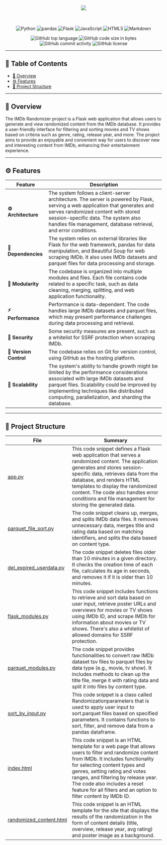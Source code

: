 
<div align="center">
<h1 align="center">
<a href="https://daltoonik1.eu.pythonanywhere.com/">
  <img src="https://i.imgur.com/b21t3Lu.png"/>
</a>
</h1>

<br>


<p align="center">
<img src="https://img.shields.io/badge/Python-3776AB.svg?style&logo=Python&logoColor=white" alt="Python" />
<img src="https://img.shields.io/badge/pandas-150458.svg?style&logo=pandas&logoColor=white" alt="pandas" />
<img src="https://img.shields.io/badge/Flask-000000.svg?style&logo=Flask&logoColor=white" alt="Flask" />
<img src="https://img.shields.io/badge/JavaScript-F7DF1E.svg?style&logo=JavaScript&logoColor=black" alt="JavaScript" />
<img src="https://img.shields.io/badge/HTML5-E34F26.svg?style&logo=HTML5&logoColor=white" alt="HTML5" />
<img src="https://img.shields.io/badge/Markdown-000000.svg?style&logo=Markdown&logoColor=white" alt="Markdown" />
</p>
<img src="https://img.shields.io/github/languages/top/RasmusKard/IMDb_Randomizer?style&color=5D6D7E" alt="GitHub top language" />
<img src="https://img.shields.io/github/languages/code-size/RasmusKard/IMDb_Randomizer?style&color=5D6D7E" alt="GitHub code size in bytes" />
<img src="https://img.shields.io/github/commit-activity/m/RasmusKard/IMDb_Randomizer?style&color=5D6D7E" alt="GitHub commit activity" />
<img src="https://img.shields.io/github/license/RasmusKard/IMDb_Randomizer?style&color=5D6D7E" alt="GitHub license" />
</div>

---

## 📒 Table of Contents
- [📍 Overview](#-overview)
- [⚙️ Features](#-features)
- [📂 Project Structure](#project-structure)

---


## 📍 Overview

The IMDb Randomizer project is a Flask web application that allows users to generate and view randomized content from the IMDb database. It provides a user-friendly interface for filtering and sorting movies and TV shows based on criteria such as genre, rating, release year, and more. The project aims to provide an enjoyable and convenient way for users to discover new and interesting content from IMDb, enhancing their entertainment experience.

---

## ⚙️ Features

| Feature                | Description                           |
| ---------------------- | ------------------------------------- |
| **⚙️ Architecture**     | The system follows a client-server architecture. The server is powered by Flask, serving a web application that generates and serves randomized content with stored session-specific data. The system also handles file management, database retrieval, and error conditions.    |
| **🔗 Dependencies**    | The system relies on external libraries like Flask for the web framework, pandas for data manipulation, and Beautiful Soup for web scraping IMDb. It also uses IMDb datasets and parquet files for data processing and storage.    |
| **🧩 Modularity**      | The codebase is organized into multiple modules and files. Each file contains code related to a specific task, such as data cleaning, merging, splitting, and web application functionality.   |
| **⚡️ Performance**      | Performance is data-dependent. The code handles large IMDb datasets and parquet files, which may present performance challenges during data processing and retrieval.   |
| **🔐 Security**        | Some security measures are present, such as a whitelist for SSRF protection when scraping IMDb.|
| **🔀 Version Control** | The codebase relies on Git for version control, using GitHub as the hosting platform.
| **📶 Scalability**     | The system's ability to handle growth might be limited by the performance considerations associated with large IMDb datasets and parquet files. Scalability could be improved by implementing techniques like distributed computing, parallelization, and sharding the database.  |

---


## 📂 Project Structure


| File                                                                                                                 | Summary                                                                                                                                                                                                                                                                                                                                                |
| ---                                                                                                                  |--------------------------------------------------------------------------------------------------------------------------------------------------------------------------------------------------------------------------------------------------------------------------------------------------------------------------------------------------------|
| [app.py](https://github.com/RasmusKard/IMDb_Randomizer/blob/main/app.py)                                             | This code snippet defines a Flask web application that serves a randomized content. The application generates and stores session-specific data, retrieves data from the database, and renders HTML templates to display the randomized content. The code also handles error conditions and file management for storing the generated data.             |
| [parquet_file_sort.py](https://github.com/RasmusKard/IMDb_Randomizer/blob/main/parquet_file_sort.py)                 | The code snippet cleans up, merges, and splits IMDb data files. It removes unnecessary data, merges title and rating data based on matching identifiers, and splits the data based on content type.                                                                                                                                                    |
| [del_expired_userdata.py](https://github.com/RasmusKard/IMDb_Randomizer/blob/main/modules\del_expired_userdata.py)   | The code snippet deletes files older than 10 minutes in a given directory. It checks the creation time of each file, calculates its age in seconds, and removes it if it is older than 10 minutes.                                                                                                                                                     |
| [flask_modules.py](https://github.com/RasmusKard/IMDb_Randomizer/blob/main/modules\flask_modules.py)                 | This code snippet includes functions to retrieve and sort data based on user input, retrieve poster URLs and overviews for movies or TV shows using IMDb ID, and scrape IMDb for information about movies or TV shows. There's also a whitelist of allowed domains for SSRF protection.                                                                |
| [parquet_modules.py](https://github.com/RasmusKard/IMDb_Randomizer/blob/main/modules\parquet_modules.py)             | The code snippet provides functionalities to convert raw IMDb dataset tsv files to parquet files by data type (e.g., movie, tv show). It includes methods to clean up the title file, merge it with rating data and split it into files by content type.                                                                                               |
| [sort_by_input.py](https://github.com/RasmusKard/IMDb_Randomizer/blob/main/modules\sort_by_input.py)                 | This code snippet is a class called Randomizationparameters that is used to apply user input to sort.parquet files based on specified parameters. It contains functions to sort, filter, and remove data from a pandas dataframe.                                                                                                                      |
| [index.html](https://github.com/RasmusKard/IMDb_Randomizer/blob/main/templates\index.html)                           | This code snippet is an HTML template for a web page that allows users to filter and randomize content from IMDb. It includes functionality for selecting content types and genres, setting rating and votes ranges, and filtering by release year. The code also includes a reset feature for all filters and an option to filter content by IMDb ID. |
| [randomized_content.html](https://github.com/RasmusKard/IMDb_Randomizer/blob/main/templates\randomized_content.html) | This code snippet is an HTML template for the site that displays the results of the randomization in the form of content details (title, overview, release year, avg rating) and poster image as a background.                                                                                                                                         |
